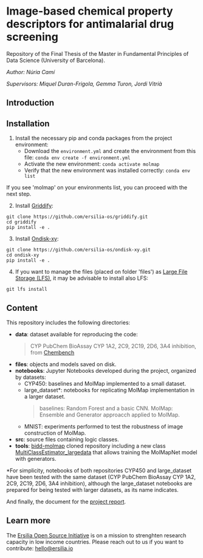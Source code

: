 # Image-based chemical property descriptors for antimalarial drug screening

Repository of the Final Thesis of the Master in Fundamental Principles of Data Science (University of Barcelona).

_Author: Núria Camí_

_Supervisors: Miquel Duran-Frigola, Gemma Turon, Jordi Vitrià_

## Introduction

<!-- Exploitation of the Medicines for Malaria Venture (MMV) dataset on the activity of putative antimalarial compounds in asexual blood stages of the Plasmodium Falciparum parasite. Usage of the [MolMap](https://github.com/shenwanxiang/bidd-molmap) library as a DL model for predicting the activity of the molecules against the pathogen that causes Malaria.
 -->

## Installation

1. Install the necessary pip and conda packages from the project environment:
    - Download the ```environment.yml``` and create the environment from this file: ```conda env create -f environment.yml```
    - Activate the new environment: ```conda activate molmap```
    - Verify that the new environment was installed correctly: ```conda env list```

If you see 'molmap' on your environments list, you can proceed with the next step. 


2. Install [Griddify](https://github.com/ersilia-os/griddify):
```
git clone https://github.com/ersilia-os/griddify.git
cd griddify
pip install -e .
```

3. Install [Ondisk-xy](https://github.com/ersilia-os/ondisk-xy):
```
git clone https://github.com/ersilia-os/ondisk-xy.git
cd ondisk-xy
pip install -e .
```

4. If you want to manage the files (placed on folder 'files') as [Large File Storage (LFS)](https://git-lfs.github.com/), it may be advisable to install also LFS:

```
git lfs install
```

## Content

This repository includes the following directories:

- **data**: dataset available for reproducing the code:
    > CYP PubChem BioAssay CYP 1A2, 2C9, 2C19, 2D6, 3A4 inhibition, from  [Chembench](https://github.com/shenwanxiang/ChemBench/tree/master/src/chembench/data_and_index/CYP450)
- **files**: objects and models saved on disk.
- **notebooks**: Jupyter Notebooks developed during the project, organized by datasets:
    - CYP450: baselines and MolMap implemented to a small dataset. 
    - large_dataset*: notebooks for replicating MolMap implementation in a larger dataset. 
        > baselines: Random Forest and a basic CNN.
        > MolMap: Ensemble and Generator approacch applied to MolMap.
    - MNIST: experiments performed to test the robustness of image construction of MolMap.
- **src**: source files containing logic classes.
- **tools**: [bidd-molmap](https://github.com/shenwanxiang/bidd-molmap) cloned repository including a new class [MultiClassEstimator_largedata](tools/bidd-molmap/molmap/model/model.py) that allows training the MolMapNet model with generators. 

*For simplicity, notebooks of both repositories CYP450 and large_dataset have been tested with the same dataset (CYP PubChem BioAssay CYP 1A2, 2C9, 2C19, 2D6, 3A4 inhibition), although the large_dataset notebooks are prepared for being tested with larger datasets, as its name indicates.

And finally, the document for the [project report](report.pdf).

## Learn more

The [Ersilia Open Source Initiative](https://ersilia.io) is on a mission to strenghten research capacity in low income countries. Please reach out to us if you want to contribute: [hello@ersilia.io]()

